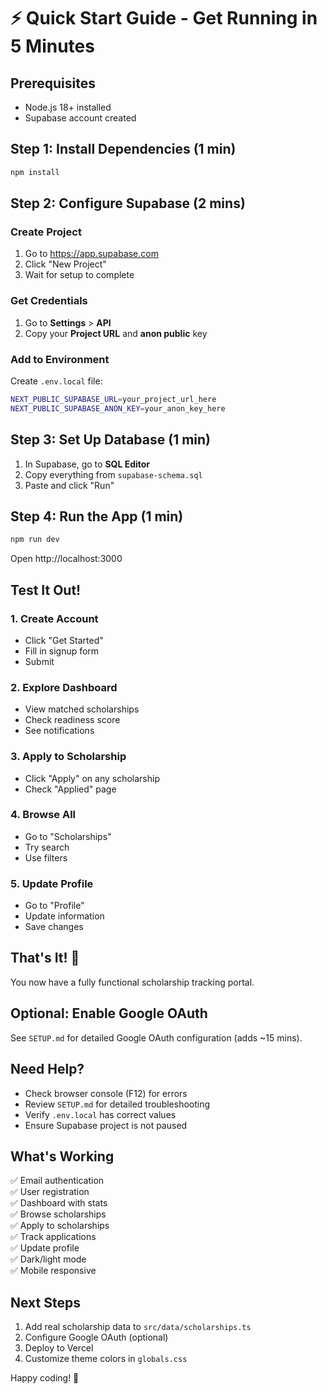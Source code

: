 # ⚡ Quick Start Guide - Get Running in 5 Minutes

## Prerequisites
- Node.js 18+ installed
- Supabase account created

## Step 1: Install Dependencies (1 min)
```bash
npm install
```

## Step 2: Configure Supabase (2 mins)

### Create Project
1. Go to https://app.supabase.com
2. Click "New Project"
3. Wait for setup to complete

### Get Credentials
1. Go to **Settings** > **API**
2. Copy your **Project URL** and **anon public** key

### Add to Environment
Create `.env.local` file:
```bash
NEXT_PUBLIC_SUPABASE_URL=your_project_url_here
NEXT_PUBLIC_SUPABASE_ANON_KEY=your_anon_key_here
```

## Step 3: Set Up Database (1 min)
1. In Supabase, go to **SQL Editor**
2. Copy everything from `supabase-schema.sql`
3. Paste and click "Run"

## Step 4: Run the App (1 min)
```bash
npm run dev
```

Open http://localhost:3000

## Test It Out!

### 1. Create Account
- Click "Get Started"
- Fill in signup form
- Submit

### 2. Explore Dashboard
- View matched scholarships
- Check readiness score
- See notifications

### 3. Apply to Scholarship
- Click "Apply" on any scholarship
- Check "Applied" page

### 4. Browse All
- Go to "Scholarships"
- Try search
- Use filters

### 5. Update Profile
- Go to "Profile"
- Update information
- Save changes

## That's It! 🎉

You now have a fully functional scholarship tracking portal.

## Optional: Enable Google OAuth

See `SETUP.md` for detailed Google OAuth configuration (adds ~15 mins).

## Need Help?

- Check browser console (F12) for errors
- Review `SETUP.md` for detailed troubleshooting
- Verify `.env.local` has correct values
- Ensure Supabase project is not paused

## What's Working

✅ Email authentication  
✅ User registration  
✅ Dashboard with stats  
✅ Browse scholarships  
✅ Apply to scholarships  
✅ Track applications  
✅ Update profile  
✅ Dark/light mode  
✅ Mobile responsive  

## Next Steps

1. Add real scholarship data to `src/data/scholarships.ts`
2. Configure Google OAuth (optional)
3. Deploy to Vercel
4. Customize theme colors in `globals.css`

Happy coding! 🚀
